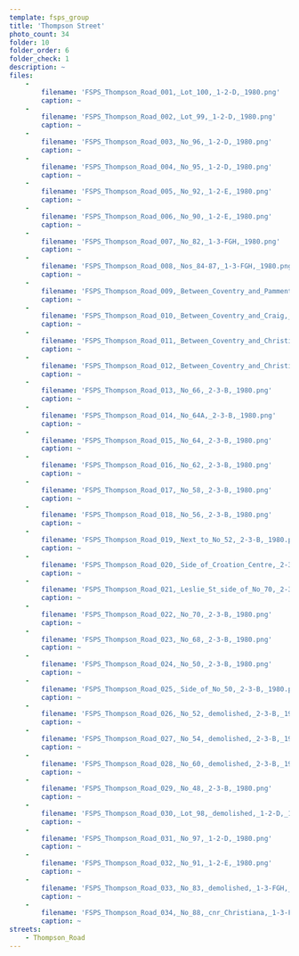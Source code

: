 ```yaml
---
template: fsps_group
title: 'Thompson Street'
photo_count: 34
folder: 10
folder_order: 6
folder_check: 1
description: ~
files:
    -
        filename: 'FSPS_Thompson_Road_001,_Lot_100,_1-2-D,_1980.png'
        caption: ~
    -
        filename: 'FSPS_Thompson_Road_002,_Lot_99,_1-2-D,_1980.png'
        caption: ~
    -
        filename: 'FSPS_Thompson_Road_003,_No_96,_1-2-D,_1980.png'
        caption: ~
    -
        filename: 'FSPS_Thompson_Road_004,_No_95,_1-2-D,_1980.png'
        caption: ~
    -
        filename: 'FSPS_Thompson_Road_005,_No_92,_1-2-E,_1980.png'
        caption: ~
    -
        filename: 'FSPS_Thompson_Road_006,_No_90,_1-2-E,_1980.png'
        caption: ~
    -
        filename: 'FSPS_Thompson_Road_007,_No_82,_1-3-FGH,_1980.png'
        caption: ~
    -
        filename: 'FSPS_Thompson_Road_008,_Nos_84-87,_1-3-FGH,_1980.png'
        caption: ~
    -
        filename: 'FSPS_Thompson_Road_009,_Between_Coventry_and_Pamment,_1-1-B,_1980.png'
        caption: ~
    -
        filename: 'FSPS_Thompson_Road_010,_Between_Coventry_and_Craig,_1-1-B,_1980.png'
        caption: ~
    -
        filename: 'FSPS_Thompson_Road_011,_Between_Coventry_and_Christina,_State_Engineering,_1-1-B,_1980.png'
        caption: ~
    -
        filename: 'FSPS_Thompson_Road_012,_Between_Coventry_and_Christina,_1-1-B,_1980.png'
        caption: ~
    -
        filename: 'FSPS_Thompson_Road_013,_No_66,_2-3-B,_1980.png'
        caption: ~
    -
        filename: 'FSPS_Thompson_Road_014,_No_64A,_2-3-B,_1980.png'
        caption: ~
    -
        filename: 'FSPS_Thompson_Road_015,_No_64,_2-3-B,_1980.png'
        caption: ~
    -
        filename: 'FSPS_Thompson_Road_016,_No_62,_2-3-B,_1980.png'
        caption: ~
    -
        filename: 'FSPS_Thompson_Road_017,_No_58,_2-3-B,_1980.png'
        caption: ~
    -
        filename: 'FSPS_Thompson_Road_018,_No_56,_2-3-B,_1980.png'
        caption: ~
    -
        filename: 'FSPS_Thompson_Road_019,_Next_to_No_52,_2-3-B,_1980.png'
        caption: ~
    -
        filename: 'FSPS_Thompson_Road_020,_Side_of_Croation_Centre,_2-3-B,_1980.png'
        caption: ~
    -
        filename: 'FSPS_Thompson_Road_021,_Leslie_St_side_of_No_70,_2-3-B,_1980.png'
        caption: ~
    -
        filename: 'FSPS_Thompson_Road_022,_No_70,_2-3-B,_1980.png'
        caption: ~
    -
        filename: 'FSPS_Thompson_Road_023,_No_68,_2-3-B,_1980.png'
        caption: ~
    -
        filename: 'FSPS_Thompson_Road_024,_No_50,_2-3-B,_1980.png'
        caption: ~
    -
        filename: 'FSPS_Thompson_Road_025,_Side_of_No_50,_2-3-B,_1980.png'
        caption: ~
    -
        filename: 'FSPS_Thompson_Road_026,_No_52,_demolished,_2-3-B,_1980.png'
        caption: ~
    -
        filename: 'FSPS_Thompson_Road_027,_No_54,_demolished,_2-3-B,_1980.png'
        caption: ~
    -
        filename: 'FSPS_Thompson_Road_028,_No_60,_demolished,_2-3-B,_1980.png'
        caption: ~
    -
        filename: 'FSPS_Thompson_Road_029,_No_48,_2-3-B,_1980.png'
        caption: ~
    -
        filename: 'FSPS_Thompson_Road_030,_Lot_98,_demolished,_1-2-D,_1980.png'
        caption: ~
    -
        filename: 'FSPS_Thompson_Road_031,_No_97,_1-2-D,_1980.png'
        caption: ~
    -
        filename: 'FSPS_Thompson_Road_032,_No_91,_1-2-E,_1980.png'
        caption: ~
    -
        filename: 'FSPS_Thompson_Road_033,_No_83,_demolished,_1-3-FGH,_1980.png'
        caption: ~
    -
        filename: 'FSPS_Thompson_Road_034,_No_88,_cnr_Christiana,_1-3-FGH,_1980.png'
        caption: ~
streets:
    - Thompson_Road
---
```

